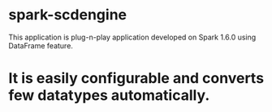 # spark-scdengine

This application is plug-n-play application developed on Spark 1.6.0 using DataFrame feature.
# It is easily configurable and converts few datatypes automatically.


